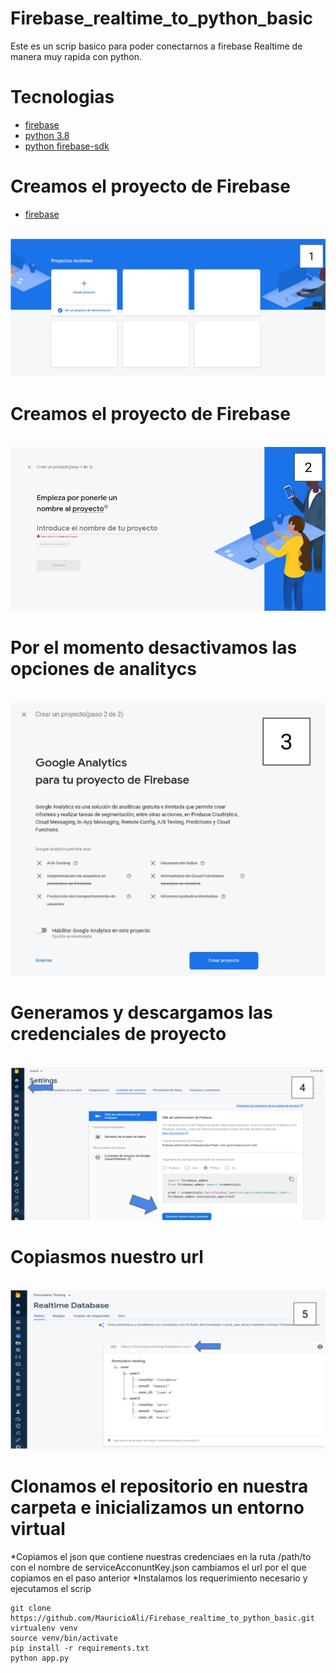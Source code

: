 # Firebase_realtime_to_python_basic

Este es un scrip basico para poder conectarnos a firebase Realtime de manera muy rapida con python.


# Tecnologias

* [firebase](https://firebase.google.com/products/realtime-database?gclid=COGg3bX2lu0CFYFWHwodYLYCoQ)
* [python 3.8](https://www.python.org/downloads/)
* [python firebase-sdk](https://firebase.google.com/docs/admin/setup?hl=es#python)


# Creamos el proyecto de Firebase 

* [firebase](https://console.firebase.google.com/?hl=es)
<br>
  <img src="./images/1.png" />
<br>

# Creamos el proyecto de Firebase 


<br>
  <img src="./images/2.png" />
<br>

# Por el momento desactivamos las opciones de analitycs


<br>
  <img src="./images/3.png" />
<br>

# Generamos y descargamos las credenciales de proyecto 
  

<br>
  <img src="./images/4.png" />
<br>

# Copiasmos nuestro url


<br>
  <img src="./images/5.png" />
<br>

# Clonamos el repositorio en nuestra carpeta e inicializamos un entorno virtual
  
  *Copiamos el json que contiene nuestras credenciaes en la ruta /path/to con el nombre de serviceAcconuntKey.json
   cambiamos el url por el que copiamos en el paso anterior
  *Instalamos los requerimiento necesario y ejecutamos el scrip
  ```
  git clone https://github.com/MauricioAli/Firebase_realtime_to_python_basic.git
  virtualenv venv
  source venv/bin/activate
  pip install -r requirements.txt
  python app.py
  ```


